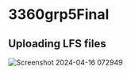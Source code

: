 # 3360grp5Final


## Uploading LFS files
![Screenshot 2024-04-16 072949](https://github.com/Tina-WU2021/3360grp5Final/assets/90884331/a646b457-150f-47ff-a7e6-5184349b9f6e)
